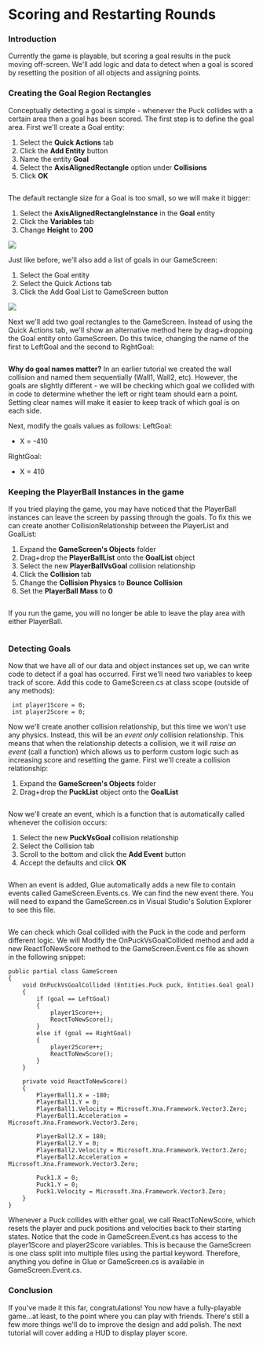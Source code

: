 # Scoring and Restarting Rounds

### Introduction

Currently the game is playable, but scoring a goal results in the puck moving off-screen. We'll add logic and data to detect when a goal is scored by resetting the position of all objects and assigning points.

### Creating the Goal Region Rectangles

Conceptually detecting a goal is simple - whenever the Puck collides with a certain area then a goal has been scored. The first step is to define the goal area. First we'll create a Goal entity:

1. Select the **Quick Actions** tab
2. Click the **Add Entity** button
3. Name the entity **Goal**
4. Select the **AxisAlignedRectangle** option under **Collisions**
5. Click **OK**

<figure><img src="../../media/2016-01-2021_July_25_141031.gif" alt=""><figcaption></figcaption></figure>

The default rectangle size for a Goal is too small, so we will make it bigger:

1. Select the **AxisAlignedRectangleInstance** in the **Goal** entity
2. Click the **Variables** tab
3. Change **Height** to **200**

![](../../media/2021-07-img\_60fdca7071514.png)

Just like before, we'll also add a list of goals in our GameScreen:

1. Select the Goal entity
2. Select the Quick Actions tab
3. Click the Add Goal List to GameScreen button

![](../../media/2021-07-img\_60fdcc7a9eb64.png)

Next we'll add two goal rectangles to the GameScreen. Instead of using the Quick Actions tab, we'll show an alternative method here by drag+dropping the Goal entity onto GameScreen. Do this twice, changing the name of the first to LeftGoal and the second to RightGoal:

<figure><img src="../../media/2016-01-2021_July_25_141042.gif" alt=""><figcaption></figcaption></figure>

**Why do goal names matter?** In an earlier tutorial we created the wall collision and named them sequentially (Wall1, Wall2, etc). However, the goals are slightly different - we will be checking which goal we collided with in code to determine whether the left or right team should earn a point. Setting clear names will make it easier to keep track of which goal is on each side.

Next, modify the goals values as follows: LeftGoal:

* X = -410

RightGoal:

* X = 410

### Keeping the PlayerBall Instances in the game

If you tried playing the game, you may have noticed that the PlayerBall instances can leave the screen by passing through the goals. To fix this we can create another CollisionRelationship between the PlayerList and GoalList:

1. Expand the **GameScreen's Objects** folder
2. Drag+drop the **PlayerBallList** onto the **GoalList** object
3. Select the new **PlayerBallVsGoal** collision relationship
4. Click the **Collision** tab
5. Change the **Collision Physics** to **Bounce Collision**
6. Set the **PlayerBall Mass** to **0**

<figure><img src="../../.gitbook/assets/02_07 30 05.gif" alt=""><figcaption></figcaption></figure>

If you run the game, you will no longer be able to leave the play area with either PlayerBall.

<figure><img src="../../media/2016-01-2021_July_25_140248.gif" alt=""><figcaption></figcaption></figure>

### Detecting Goals

Now that we have all of our data and object instances set up, we can write code to detect if a goal has occurred. First we'll need two variables to keep track of score. Add this code to GameScreen.cs at class scope (outside of any methods):

```
 int player1Score = 0;
 int player2Score = 0;
```

Now we'll create another collision relationship, but this time we won't use any physics. Instead, this will be an _event only_ collision relationship. This means that when the relationship detects a collision, we it will _raise an event_ (call a function) which allows us to perform custom logic such as increasing score and resetting the game. First we'll create a collision relationship:

1. Expand the **GameScreen's Objects** folder
2. Drag+drop the **PuckList** object onto the **GoalList**

<figure><img src="../../.gitbook/assets/02_07 30 59.gif" alt=""><figcaption></figcaption></figure>

Now we'll create an event, which is a function that is automatically called whenever the collision occurs:

1. Select the new **PuckVsGoal** collision relationship
2. Select the Collision tab
3. Scroll to the bottom and click the **Add Event** button
4. Accept the defaults and click **OK**

<figure><img src="../../.gitbook/assets/image (2) (1).png" alt=""><figcaption></figcaption></figure>

When an event is added, Glue automatically adds a new file to contain events called GameScreen.Events.cs. We can find the new event there. You will need to expand the GameScreen.cs in Visual Studio's Solution Explorer to see this file.

<figure><img src="../../.gitbook/assets/image (3) (1) (1).png" alt=""><figcaption></figcaption></figure>

We can check which Goal collided with the Puck in the code and perform different logic. We will Modify the OnPuckVsGoalCollided method and add a new ReactToNewScore method to the GameScreen.Event.cs file as shown in the following snippet:

```
public partial class GameScreen
{
    void OnPuckVsGoalCollided (Entities.Puck puck, Entities.Goal goal)
    {
        if (goal == LeftGoal)
        {
            player1Score++;
            ReactToNewScore();
        }
        else if (goal == RightGoal)
        {
            player2Score++;
            ReactToNewScore();
        }
    }
    
    private void ReactToNewScore()
    {
        PlayerBall1.X = -180;
        PlayerBall1.Y = 0;
        PlayerBall1.Velocity = Microsoft.Xna.Framework.Vector3.Zero;
        PlayerBall1.Acceleration = Microsoft.Xna.Framework.Vector3.Zero;

        PlayerBall2.X = 180;
        PlayerBall2.Y = 0;
        PlayerBall2.Velocity = Microsoft.Xna.Framework.Vector3.Zero;
        PlayerBall2.Acceleration = Microsoft.Xna.Framework.Vector3.Zero;

        Puck1.X = 0;
        Puck1.Y = 0;
        Puck1.Velocity = Microsoft.Xna.Framework.Vector3.Zero;
    }
}
```

Whenever a Puck collides with either goal, we call ReactToNewScore, which resets the player and puck positions and velocities back to their starting states. Notice that the code in GameScreen.Event.cs has access to the player1Score and player2Score variables. This is because the GameScreen is one class split into multiple files using the partial keyword. Therefore, anything you define in Glue or GameScreen.cs is available in GameScreen.Event.cs.

### Conclusion

If you've made it this far, congratulations! You now have a fully-playable game...at least, to the point where you can play with friends. There's still a few more things we'll do to improve the design and add polish. The next tutorial will cover adding a HUD to display player score.
